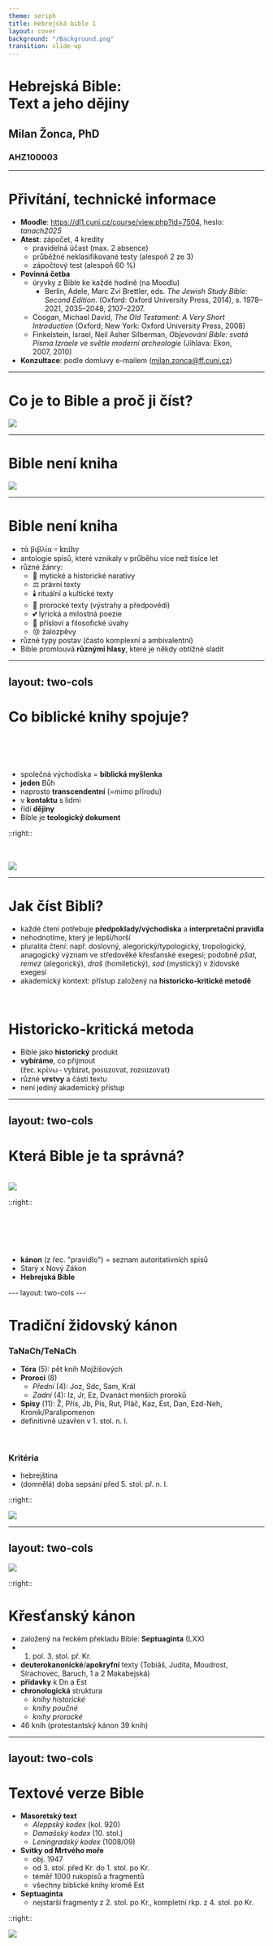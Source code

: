 ```yaml
---
theme: seriph
title: Hebrejská bible 1
layout: cover
background: "/Background.png"
transition: slide-up
---
```


<style>
@import url('https://fonts.googleapis.com/css2?family=Noto+Sans:wght@400;700&family=Noto+Serif:wght@400;700&family=Frank+Ruhl+Libre:wght@400;700&display=swap');

.hebrew {
  font-family: 'Frank Ruhl Libre', 'Noto Serif', serif;
  font-size: 2rem;
  direction: rtl;
  text-align: right;
}

.greek {
  font-family: 'Noto Serif', Georgia, serif;
}

.translation {
  font-style: italic;
  color: #666;
  margin-top: 1rem;
}
</style>

# Hebrejská Bible: <br> Text a jeho dějiny

## Milan Žonca, PhD

### AHZ100003

---

# Přivítání, technické informace

<v-clicks>

- **Moodle**: <https://dl1.cuni.cz/course/view.php?id=7504>, heslo: _tanach2025_
- **Atest**: zápočet, 4 kredity
 	- pravidelná účast (max. 2 absence)
 	- průběžné neklasifikované testy (alespoň 2 ze 3)
 	- zápočtový test (alespoň 60 %)
- **Povinná četba**
  - úryvky z Bible ke každé hodině (na Moodlu)
 	- Berlin, Adele, Marc Zvi Brettler, eds. _The Jewish Study Bible: Second Edition_. (Oxford: Oxford University Press, 2014), s. 1978–2021, 2035–2048, 2107–2207.  
  - Coogan, Michael David, _The Old Testament: A Very Short Introduction_ (Oxford; New York: Oxford University Press, 2008)
  - Finkelstein, Israel, Neil Asher Silberman, _Objevování Bible: svatá Písma Izraele ve světle moderní archeologie_ (Jihlava: Ekon, 2007, 2010)
- **Konzultace**: podle domluvy e-mailem (<milan.zonca@ff.cuni.cz>)

</v-clicks>

---

<div class="text-center mb-8">

# Co je to Bible a proč ji číst?

<img src="/Picture-1.png" class="h-96" mx-auto />

</div>

---

<div class="text-center mb-8">

# Bible není kniha

<img src="/Cartoon2.png" class="h-96" mx-auto />

</div>

---

<div class="text-center mb-8">

# Bible není kniha 

</div>

<v-clicks>

- <div class="greek">τὰ βιβλία = knihy</div>
- antologie spisů, které vznikaly v průběhu více než tisíce let
- různé žánry: 
  - 📜 mytické a historické narativy
  - ⚖️ právní texty
  - 🕯️ rituální a kultické texty
  - 📣 prorocké texty (výstrahy a předpovědi)
  - 💕 lyrická a milostná poezie
  - 🦉 přísloví a filosofické úvahy
  - 😢 žalozpěvy
- různé typy postav (často komplexní a ambivalentní)
- Bible promlouvá **různými hlasy**, které je někdy obtížné sladit

</v-clicks>

---
layout: two-cols
---

# Co biblické knihy spojuje? <br><br><br>

<div class="text-xl">

<v-clicks>

- společná východiska = **biblická myšlenka**
- **jeden** Bůh
- naprosto **transcendentní** (=mimo přírodu)
- v **kontaktu** s lidmi
- řídí **dějiny**
- Bible je **teologický dokument**

</v-clicks>

</div>

::right::

<div v-click at="5">
<br><br>

<img src="/Sources.png" class="h-96" mx-auto />

</div>

---

<v-clicks>

# Jak číst Bibli? 

- každé čtení potřebuje **předpoklady/východiska** a **interpretační pravidla**
- nehodnotíme, který je lepší/horší
- pluralita čtení: např. doslovný, alegorický/typologický, tropologický, anagogický význam ve středověké křesťanské exegesi; podobně _pšat_, _remez_ (alegorický), _draš_ (homiletický), _sod_ (mystický) v židovské exegesi
- akademický kontext: přístup založený na **historicko-kritické metodě**

</v-clicks>

<br>

<v-clicks>

# Historicko-kritická metoda

- Bible jako **historický** produkt
- **vybíráme**, co přijmout <div class="greek">(řec. κρίνω - vybírat, posuzovat, rozsuzovat)</div>
- různé **vrstvy** a části textu
- není jediný akademický přístup

</v-clicks>

---
layout: two-cols
---

# Která Bible je ta správná?

<br>
<img src="/DifferentBibles.jpg" class="h-96" mx-auto/>

::right::

<br><br><br><br>


<div class="text-2xl">

<v-clicks>

- **kánon** (z řec. "pravidlo") = seznam autoritativních spisů
- Starý x Nový Zákon
- **Hebrejská Bible**

</v-clicks>

</div>
---
layout: two-cols
---

# Tradiční židovský kánon

<div class="text-xl">

### **TaNaCh/TeNaCh** <br>

<v-clicks>

- **Tóra** (5): pět knih Mojžíšových
- **Proroci** (8)
  - _Přední_ (4): Joz, Sdc, Sam, Král
  - _Zadní_ (4): Iz, Jr, Ez, Dvanáct menších proroků
- **Spisy** (11): Ž, Přís, Jb, Pís, Rut, Pláč, Kaz, Est, Dan, Ezd-Neh, Kronik/Paralipomenon
- definitivně uzavřen v 1. stol. n. l.

</v-clicks>

</div>

<br>

<v-click>

### Kritéria
- hebrejština 
- (domnělá) doba sepsání před 5. stol. př. n. l.

</v-click>

::right::

<img src="/damascus.png" class="h-96" mx-auto/>


---
layout: two-cols
---

<img src="/LXX.png" class="h-96" mx-auto/>

::right::

# Křesťanský kánon

<v-clicks>

- založený na řeckém překladu Bible: **Septuaginta** (LXX)
- 1. pol. 3. stol. př. Kr.
- **deuterokanonické**/**apokryfní** texty (Tobiáš, Judita, Moudrost, Sírachovec, Baruch, 1 a 2 Makabejská)
- **přídavky** k Dn a Est
- **chronologická** struktura
  - _knihy historické_
  - _knihy poučné_
  - _knihy prorocké_
- 46 knih (protestantský kánon 39 knih)

</v-clicks>

---
layout: two-cols
---

# Textové verze Bible

<v-clicks>

- **Masoretský text**
  - _Aleppský kodex_ (kol. 920)
  - _Damašský kodex_ (10. stol.)
  - _Leningradský kodex_ (1008/09)
- **Svitky od Mrtvého moře**
  - obj. 1947
  - od 3. stol. před Kr. do 1. stol. po Kr.
  - téměř 1000 rukopisů a fragmentů
  - všechny biblické knihy kromě Est
- **Septuaginta**
  - nejstarší fragmenty z 2. stol. po Kr., kompletní rkp. z 4. stol. po Kr.

</v-clicks>

::right::

<img src="/qumran.png" class="h-96" mx-auto/>
